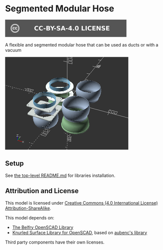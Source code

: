 # Segmented Modular Hose

[![CC-BY-SA-4.0 license][license-badge]][license]

A flexible and segmented modular hose that can be used as ducts or with a vacuum

![Model renders](images/readme/demo.png)

## Setup

See [the top-level README.md](/README.md) for libraries installation.

## Attribution and License

This model is licensed under [Creative Commons (4.0 International License) Attribution-ShareAlike][license].

This model depends on:

* [The Belfry OpenSCAD Library][bosl]
* [Knurled Surface Library for OpenSCAD][knurled-openscad], based on [aubenc's
  library][knurled-openscad-upstream]

Third party components have their own licenses.


[bosl]: https://github.com/revarbat/BOSL
[license]: http://creativecommons.org/licenses/by-sa/4.0/
[license-badge]: /_static/license-badge-cc-by-sa-4.0.svg
[knurled-openscad]: https://github.com/smkent/knurled-openscad
[knurled-openscad-upstream]: https://www.thingiverse.com/thing:32122
